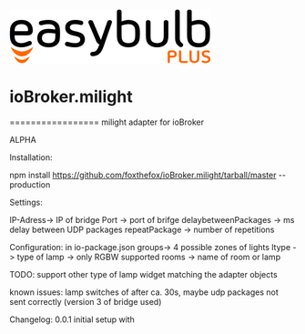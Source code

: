 ![Logo](admin/easybulb_logo.png)
# ioBroker.milight
=================
milight adapter for ioBroker

ALPHA 

Installation:

npm install https://github.com/foxthefox/ioBroker.milight/tarball/master --production

Settings:

IP-Adress-> IP of bridge
Port -> port of brifge
delaybetweenPackages -> ms delay between UDP packages
repeatPackage -> number of repetitions

Configuration:
in io-package.json
groups-> 4 possible zones of lights
ltype -> type of lamp -> only RGBW supported
rooms -> name of room or lamp

TODO:
support other type of lamp
widget matching the adapter objects

known issues:
lamp switches of after ca. 30s, maybe udp packages not sent correctly (version 3 of bridge used)


Changelog:
0.0.1
initial setup with
